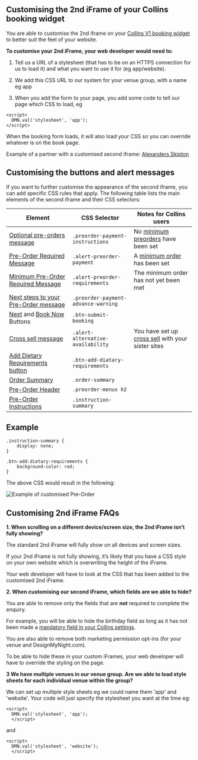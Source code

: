 ## Customising the 2nd iFrame of your Collins booking widget
You are able to customise the 2nd iframe on your [Collins V1 booking widget](https://developers.designmynight.com/collins/booking-widget/) to better suit the feel of your website. 

**To customise your 2nd iFrame, your web developer would need to:**

1. Tell us a URL of a stylesheet (that has to be on an HTTPS connection for us to load it) and what you want to use it for (eg app/website).

1. We add this CSS URL to our system for your venue group, with a name eg app

1. When you add the form to your page, you add some code to tell our page which CSS to load, eg

```
<script>
  DMN.val('stylesheet', 'app');  
</script>
```

When the booking form loads, it will also load your CSS so you can override whatever is on the book page.

Example of a partner with a customised second iframe: [Alexanders Skipton](https://alexanders-skipton.com/)

## Customising the buttons and alert messages

If you want to further customise the appearance of the second iframe, you can add specific CSS rules that apply. The following table lists the main elements of the  second iframe and their CSS selectors:

Element | CSS Selector | Notes for Collins users
--------|------|-----
[Optional pre-orders message](https://static.designmynight.com/uploads/2018/10/preorder-payment-instruction-optimised.png) | `.preorder-payment-instructions`| No [minimum preorders](https://collins.uservoice.com/knowledgebase/articles/1128079-booking-types-allowing-customers-to-pre-order-fr) have been set 
[Pre-Order Required Message](https://static.designmynight.com/uploads/2018/10/alert-preorder-payment-optimised.png) |`.alert-preorder-payment`| A [minimum order](https://collins.uservoice.com/knowledgebase/articles/1128079-booking-types-allowing-customers-to-pre-order-fr) has been set
[Minimum Pre-Order Required Message](https://static.designmynight.com/uploads/2018/10/alert-preorder-requirements.png)|`.alert-preorder-requirements`| The minimum order has not yet been met
[Next steps to your Pre-Order message](https://static.designmynight.com/uploads/2018/10/preorder-payment-advance-warning-optimised.png)|`.preorder-payment-advance-warning`| 
[Next](https://static.designmynight.com/uploads/2018/10/btn-submit-booking-next.png) and [Book Now](https://static.designmynight.com/uploads/2018/10/btn-submit-booking.png) Buttons|`.btn-submit-booking`|
[Cross sell message](https://static.designmynight.com/uploads/2018/10/alert-alternative-availability-optimised.png)|`.alert-alternative-availability`| You have set up [cross sell](https://collins.uservoice.com/knowledgebase/articles/478043-booking-types-cross-sell-your-venues-to-the-cust) with your sister sites
[Add Dietary Requirements button](https://static.designmynight.com/uploads/2018/10/btn-add-diatary-requirements.png) |`.btn-add-diatary-requirements`|
[Order Summary](https://static.designmynight.com/uploads/2018/10/Order-Summary.png) |`.order-summary`|
[Pre-Order Header](https://static.designmynight.com/uploads/2018/10/preorder-menus-h2-optimised.png)|`.preorder-menus h2`|
[Pre-Order Instructions](https://static.designmynight.com/uploads/2019/01/pre-order-summary-optimised.png)|`.instruction-summary`|

## Example

```
.instruction-summary {
    display: none;
}

.btn-add-dietary-requirements {
    background-color: red;
}
```

The above CSS would result in the following:

![Example of customised Pre-Order](https://static.designmynight.com/uploads/2019/01/pre-order-example.png)


## Customising 2nd iFrame FAQs

**1. When scrolling on a different device/screen size, the 2nd iFrame isn’t fully showing?**

The standard 2nd iFrame will fully show on all devices and screen sizes.

If your 2nd iFrame is not fully showing, it’s likely that you have a CSS style on your own website which is overwriting the height of the iFrame.

Your web developer will have to look at the CSS that has been added to the customised 2nd iFrame. 

**2. When customising our second iFrame, which fields are we able to hide?**

You are able to remove only the fields that are **not** required to complete the enquiry. 

For example, you will be able to hide the birthday field as long as it has not been made a [mandatory field in your Collins settings](https://collins.uservoice.com/knowledgebase/articles/1112770-booking-types-making-the-birthday-field-mandator).

You are also able to remove both marketing permission opt-ins (for your venue and DesignMyNight.com).

To be able to hide these in your custom iFrames, your web developer will have to override the styling on the page. 

**3 We have multiple venues in our venue group. Are we able to load style sheets for each individual venue within the group?**

We can set up multiple style sheets eg we could name them 'app' and 'website'. Your code will just specify the stylesheet you want at the time eg: 

```
<script>
  DMN.val('stylesheet', 'app');
  </script>
  ```

and

```
<script>
  DMN.val('stylesheet', 'website');
  </script>
  ```




